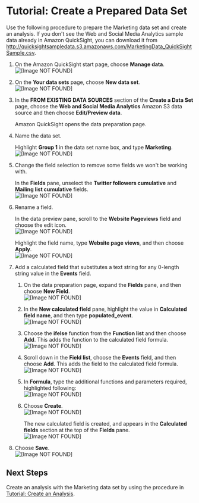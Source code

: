 # Tutorial: Create a Prepared Data Set<a name="example-prepared-data-set"></a>

Use the following procedure to prepare the Marketing data set and create an analysis\. If you don't see the Web and Social Media Analytics sample data already in Amazon QuickSight, you can download it from [http://quicksightsampledata\.s3\.amazonaws\.com/MarketingData\_QuickSightSample\.csv](http://quicksightsampledata.s3.amazonaws.com/MarketingData_QuickSightSample.csv)\.

1. On the Amazon QuickSight start page, choose **Manage data**\.  
![\[Image NOT FOUND\]](http://docs.aws.amazon.com/quicksight/latest/user/images/tutorial-manage-data.png)

1. On the **Your data sets** page, choose **New data set**\.  
![\[Image NOT FOUND\]](http://docs.aws.amazon.com/quicksight/latest/user/images/tutorial-new-data-set.png)

1. In the **FROM EXISTING DATA SOURCES** section of the **Create a Data Set** page, choose the **Web and Social Media Analytics** Amazon S3 data source and then choose **Edit/Preview data**\.

   Amazon QuickSight opens the data preparation page\.

1. Name the data set\.

   Highlight **Group 1** in the data set name box, and type **Marketing**\.  
![\[Image NOT FOUND\]](http://docs.aws.amazon.com/quicksight/latest/user/images/tutorial-ds-name.png)

1. Change the field selection to remove some fields we won't be working with\.

   In the **Fields** pane, unselect the **Twitter followers cumulative** and **Mailing list cumulative** fields\.  
![\[Image NOT FOUND\]](http://docs.aws.amazon.com/quicksight/latest/user/images/tutorial-ds-fields.png)

1. Rename a field\.

   In the data preview pane, scroll to the **Website Pageviews** field and choose the edit icon\.  
![\[Image NOT FOUND\]](http://docs.aws.amazon.com/quicksight/latest/user/images/example3a.png)

   Highlight the field name, type **Website page views**, and then choose **Apply**\.  
![\[Image NOT FOUND\]](http://docs.aws.amazon.com/quicksight/latest/user/images/example3.png)

1. Add a calculated field that substitutes a text string for any 0\-length string value in the **Events** field\.

   1. On the data preparation page, expand the **Fields** pane, and then choose **New Field**\.  
![\[Image NOT FOUND\]](http://docs.aws.amazon.com/quicksight/latest/user/images/new-field.png)

   1. In the **New calculated field** pane, highlight the value in **Calculated field name**, and then type **populated\_event**\.  
![\[Image NOT FOUND\]](http://docs.aws.amazon.com/quicksight/latest/user/images/tutorial-calc-field1.png)

   1. Choose the **ifelse** function from the **Function list** and then choose **Add**\. This adds the function to the calculated field formula\.  
![\[Image NOT FOUND\]](http://docs.aws.amazon.com/quicksight/latest/user/images/tutorial-calc-field2.png)

   1. Scroll down in the **Field list**, choose the **Events** field, and then choose **Add**\. This adds the field to the calculated field formula\.  
![\[Image NOT FOUND\]](http://docs.aws.amazon.com/quicksight/latest/user/images/tutorial-calc-field3.png)

   1. In **Formula**, type the additional functions and parameters required, highlighted following:  
![\[Image NOT FOUND\]](http://docs.aws.amazon.com/quicksight/latest/user/images/tutorial-calc-field6.png)

   1. Choose **Create**\.  
![\[Image NOT FOUND\]](http://docs.aws.amazon.com/quicksight/latest/user/images/tutorial-calc-field7.png)

      The new calculated field is created, and appears in the **Calculated fields** section at the top of the **Fields** pane\.  
![\[Image NOT FOUND\]](http://docs.aws.amazon.com/quicksight/latest/user/images/tutorial-calc-field8.png)

1. Choose **Save**\.  
![\[Image NOT FOUND\]](http://docs.aws.amazon.com/quicksight/latest/user/images/tutorial-ds-save.png)

## Next Steps<a name="example-next-step-data-set"></a>

Create an analysis with the Marketing data set by using the procedure in [Tutorial: Create an Analysis](example-create-an-analysis.md)\.